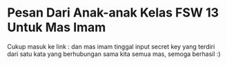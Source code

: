 # Pesan Dari Anak-anak Kelas FSW 13 Untuk Mas Imam

Cukup masuk ke link :  dan mas imam tinggal input secret key yang terdiri dari satu kata yang berhubungan sama kita semua mas, semoga berhasil :)


